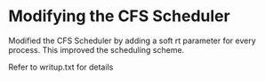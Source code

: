 # Modifying the CFS Scheduler

Modified the CFS Scheduler by adding a soft rt parameter for every process. This improved the scheduling scheme.

Refer to writup.txt for details
